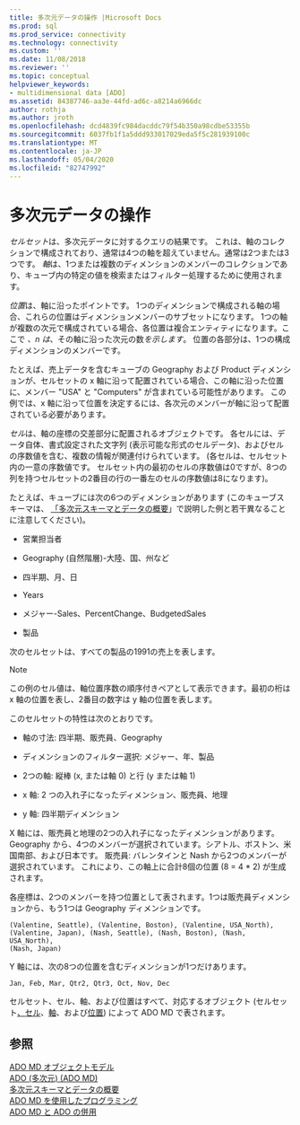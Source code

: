 ```yaml
---
title: 多次元データの操作 |Microsoft Docs
ms.prod: sql
ms.prod_service: connectivity
ms.technology: connectivity
ms.custom: ''
ms.date: 11/08/2018
ms.reviewer: ''
ms.topic: conceptual
helpviewer_keywords:
- multidimensional data [ADO]
ms.assetid: 84387746-aa3e-44fd-ad6c-a8214a6966dc
author: rothja
ms.author: jroth
ms.openlocfilehash: dcd4839fc984dacddc79f54b350a98cdbe53355b
ms.sourcegitcommit: 6037fb1f1a5ddd933017029eda5f5c281939100c
ms.translationtype: MT
ms.contentlocale: ja-JP
ms.lasthandoff: 05/04/2020
ms.locfileid: "82747992"
---
```

# <a name="working-with-multidimensional-data"></a>多次元データの操作
*セルセット*は、多次元データに対するクエリの結果です。 これは、軸のコレクションで構成されており、通常は4つの軸を超えていません。通常は2つまたは3つです。 *軸*は、1つまたは複数のディメンションのメンバーのコレクションであり、キューブ内の特定の値を検索またはフィルター処理するために使用されます。  
  
 *位置*は、軸に沿ったポイントです。 1つのディメンションで構成される軸の場合、これらの位置はディメンションメンバーのサブセットになります。 1つの軸が複数の次元で構成されている場合、各位置は複合エンティティになります。ここで *、n は*、その軸に沿った次元の数*を示します*。 位置の各部分は、1つの構成ディメンションのメンバーです。  
  
 たとえば、売上データを含むキューブの Geography および Product ディメンションが、セルセットの x 軸に沿って配置されている場合、この軸に沿った位置に、メンバー "USA" と "Computers" が含まれている可能性があります。 この例では、x 軸に沿って位置を決定するには、各次元のメンバーが軸に沿って配置されている必要があります。  
  
 *セル*は、軸の座標の交差部分に配置されるオブジェクトです。 各セルには、データ自体、書式設定された文字列 (表示可能な形式のセルデータ)、およびセルの序数値を含む、複数の情報が関連付けられています。 (各セルは、セルセット内の一意の序数値です。 セルセット内の最初のセルの序数値は0ですが、8つの列を持つセルセットの2番目の行の一番左のセルの序数値は8になります)。  
  
 たとえば、キューブには次の6つのディメンションがあります (このキューブスキーマは、 [「多次元スキーマとデータの概要](../../../ado/guide/multidimensional/overview-of-multidimensional-schemas-and-data.md)」で説明した例と若干異なることに注意してください)。  
  
-   営業担当者  
  
-   Geography (自然階層)-大陸、国、州など  
  
-   四半期、月、日  
  
-   Years  
  
-   メジャー-Sales、PercentChange、BudgetedSales  
  
-   製品  
  
 次のセルセットは、すべての製品の1991の売上を表します。  
  
> [!NOTE]
>  この例のセル値は、軸位置序数の順序付きペアとして表示できます。最初の桁は x 軸の位置を表し、2番目の数字は y 軸の位置を表します。  
  
 このセルセットの特性は次のとおりです。  
  
-   軸の寸法: 四半期、販売員、Geography  
  
-   ディメンションのフィルター選択: メジャー、年、製品  
  
-   2つの軸: 縦棒 (x, または軸 0) と行 (y または軸 1)  
  
-   x 軸: 2 つの入れ子になったディメンション、販売員、地理  
  
-   y 軸: 四半期ディメンション  
  
 X 軸には、販売員と地理の2つの入れ子になったディメンションがあります。 Geography から、4つのメンバーが選択されています。シアトル、ボストン、米国南部、および日本です。 販売員: バレンタインと Nash から2つのメンバーが選択されています。 これにより、この軸上に合計8個の位置 (8 = 4 * 2) が生成されます。  
  
 各座標は、2つのメンバーを持つ位置として表されます。1つは販売員ディメンションから、もう1つは Geography ディメンションです。  
  
```console
(Valentine, Seattle), (Valentine, Boston), (Valentine, USA_North),  
(Valentine, Japan), (Nash, Seattle), (Nash, Boston), (Nash, USA_North),  
(Nash, Japan)  
```  
  
 Y 軸には、次の8つの位置を含むディメンションが1つだけあります。  
  
```console
Jan, Feb, Mar, Qtr2, Qtr3, Oct, Nov, Dec  
```  
  
 セルセット、セル、軸、および位置はすべて、対応するオブジェクト (セルセット[、](../../../ado/reference/ado-md-api/cellset-object-ado-md.md)[セル](../../../ado/reference/ado-md-api/cell-object-ado-md.md)、[軸](../../../ado/reference/ado-md-api/axis-object-ado-md.md)、および[位置](../../../ado/reference/ado-md-api/position-object-ado-md.md)) によって ADO MD で表されます。  
  
## <a name="see-also"></a>参照  
 [ADO MD オブジェクトモデル](../../../ado/reference/ado-md-api/ado-md-object-model.md)   
 [ADO (多次元) (ADO MD)](../../../ado/guide/multidimensional/ado-multidimensional-ado-md.md)   
 [多次元スキーマとデータの概要](../../../ado/guide/multidimensional/overview-of-multidimensional-schemas-and-data.md)   
 [ADO MD を使用したプログラミング](../../../ado/guide/multidimensional/programming-with-ado-md.md)   
 [ADO MD と ADO の併用](../../../ado/guide/multidimensional/using-ado-with-ado-md.md)
